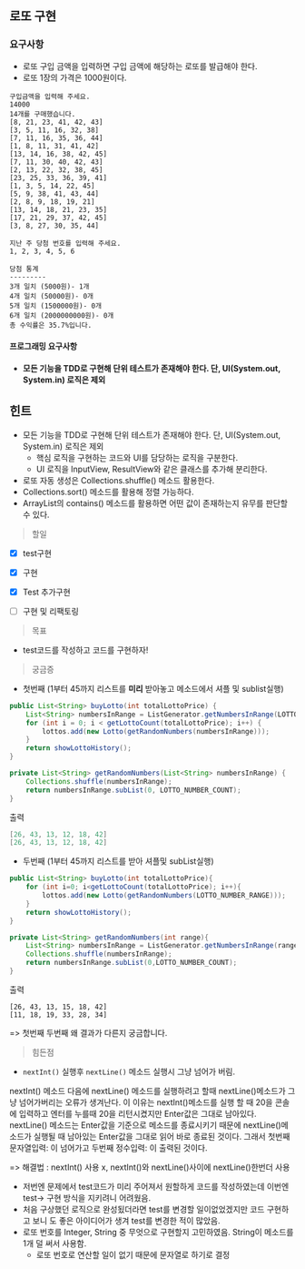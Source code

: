 ## 로또 구현

### 요구사항

- 로또 구입 금액을 입력하면 구입 금액에 해당하는 로또를 발급해야 한다.
- 로또 1장의 가격은 1000원이다.

```
구입금액을 입력해 주세요.
14000
14개를 구매했습니다.
[8, 21, 23, 41, 42, 43]
[3, 5, 11, 16, 32, 38]
[7, 11, 16, 35, 36, 44]
[1, 8, 11, 31, 41, 42]
[13, 14, 16, 38, 42, 45]
[7, 11, 30, 40, 42, 43]
[2, 13, 22, 32, 38, 45]
[23, 25, 33, 36, 39, 41]
[1, 3, 5, 14, 22, 45]
[5, 9, 38, 41, 43, 44]
[2, 8, 9, 18, 19, 21]
[13, 14, 18, 21, 23, 35]
[17, 21, 29, 37, 42, 45]
[3, 8, 27, 30, 35, 44]

지난 주 당첨 번호를 입력해 주세요.
1, 2, 3, 4, 5, 6

당첨 통계
---------
3개 일치 (5000원)- 1개
4개 일치 (50000원)- 0개
5개 일치 (1500000원)- 0개
6개 일치 (2000000000원)- 0개
총 수익률은 35.7%입니다.
```

#### 프로그래밍 요구사항

- **모든 기능을 TDD로 구현해 단위 테스트가 존재해야 한다. 단, UI(System.out, System.in) 로직은 제외**

## 힌트

- 모든 기능을 TDD로 구현해 단위 테스트가 존재해야 한다. 단, UI(System.out, System.in) 로직은 제외
  - 핵심 로직을 구현하는 코드와 UI를 담당하는 로직을 구분한다.
  - UI 로직을 InputView, ResultView와 같은 클래스를 추가해 분리한다.
- 로또 자동 생성은 Collections.shuffle() 메소드 활용한다.
- Collections.sort() 메소드를 활용해 정렬 가능하다.
- ArrayList의 contains() 메소드를 활용하면 어떤 값이 존재하는지 유무를 판단할 수 있다.



> 할일

- [x] test구현
- [x] 구현
- [x] Test 추가구현
- [ ] 구현 및 리팩토링



> 목표

- test코드를 작성하고 코드를 구현하자!



> 궁금증

- 첫번째 (1부터 45까지 리스트를 **미리** 받아놓고 메소드에서 셔플 및 sublist실행)

```java
public List<String> buyLotto(int totalLottoPrice) {
    List<String> numbersInRange = ListGenerator.getNumbersInRange(LOTTO_NUMBER_RANGE);
    for (int i = 0; i < getLottoCount(totalLottoPrice); i++) {
        lottos.add(new Lotto(getRandomNumbers(numbersInRange)));
    }
    return showLottoHistory();
}
```

```java
private List<String> getRandomNumbers(List<String> numbersInRange) {
    Collections.shuffle(numbersInRange);
    return numbersInRange.subList(0, LOTTO_NUMBER_COUNT);
}
```

출력

```java
[26, 43, 13, 12, 18, 42]
[26, 43, 13, 12, 18, 42]
```



- 두번째 (1부터 45까지 리스트를 받아 셔플및 subList실행)

```java
public List<String> buyLotto(int totalLottoPrice){
    for (int i=0; i<getLottoCount(totalLottoPrice); i++){
        lottos.add(new Lotto(getRandomNumbers(LOTTO_NUMBER_RANGE)));
    }
    return showLottoHistory();
}
```

```java
private List<String> getRandomNumbers(int range){
    List<String> numbersInRange = ListGenerator.getNumbersInRange(range);
    Collections.shuffle(numbersInRange);
    return numbersInRange.subList(0,LOTTO_NUMBER_COUNT);
}
```

출력

```
[26, 43, 13, 15, 18, 42]
[11, 18, 19, 33, 28, 34]
```



=> 첫번째 두번째 왜 결과가 다른지 궁금합니다.



> 힘든점

- `nextInt()` 실행후 `nextLine()` 메소드 실행시 그냥 넘어가 버림.

nextInt() 메소드 다음에 nextLine() 메소드를 실행하려고 할때 nextLine()메소드가 그냥 넘어가버리는 오류가 생겨난다.  이 이유는 nextInt()메소드를 실행 할 때 20을 콘솔에 입력하고 엔터를 누를때 20을 리턴시켰지만 Enter값은 그대로 남아있다. nextLine() 메소드는 Enter값을 기준으로 메소드를 종료시키기 때문에 nextLine()메소드가 실행될 때 남아있는 Enter값을 그대로 읽어 바로 종료된 것이다. 그래서 첫번째 문자열입력: 이 넘어가고 두번째 정수입력: 이 출력된 것이다.

=> 해결법 : nextInt() 사용 x, nextInt()와 nextLine()사이에 nextLine()한번더 사용

- 저번엔 문제에서 test코드가 미리 주어져서 원할하게 코드를 작성하였는데 이번엔 test-> 구현 방식을 지키려니 어려웠음.
- 처음 구상했던 로직으로 완성됬더라면 test를 변경할 일이없었겠지만 코드 구현하고 보니 도 좋은 아이디어가 생겨 test를 변경한 적이 많았음.
- 로또 번호를 Integer, String 중 무엇으로 구현할지 고민하였음. String이 메소드를 1개 덜 써서 사용함.
  - 로또 번호로 연산할 일이 없기 때문에 문자열로 하기로 결정





